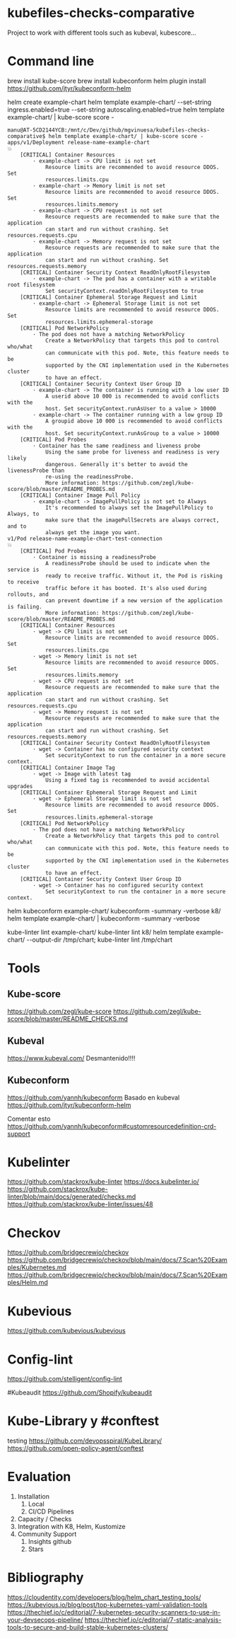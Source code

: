 # kubefiles-checks-comparative
Project to work with different tools such as kubeval, kubescore...

# Command line 
brew install kube-score
brew install kubeconform
helm plugin install https://github.com/jtyr/kubeconform-helm

helm create example-chart
helm template example-chart/ --set-string ingress.enabled=true --set-string autoscaling.enabled=true
helm template example-chart/ | kube-score score -

```
manu@AT-5CD2144YCB:/mnt/c/Dev/github/mgvinuesa/kubefiles-checks-comparative$ helm template example-chart/ | kube-score score -
apps/v1/Deployment release-name-example-chart                                 💥
    [CRITICAL] Container Resources
        · example-chart -> CPU limit is not set
            Resource limits are recommended to avoid resource DDOS. Set
            resources.limits.cpu
        · example-chart -> Memory limit is not set
            Resource limits are recommended to avoid resource DDOS. Set
            resources.limits.memory
        · example-chart -> CPU request is not set
            Resource requests are recommended to make sure that the application
            can start and run without crashing. Set resources.requests.cpu
        · example-chart -> Memory request is not set
            Resource requests are recommended to make sure that the application
            can start and run without crashing. Set resources.requests.memory
    [CRITICAL] Container Security Context ReadOnlyRootFilesystem
        · example-chart -> The pod has a container with a writable root filesystem
            Set securityContext.readOnlyRootFilesystem to true
    [CRITICAL] Container Ephemeral Storage Request and Limit
        · example-chart -> Ephemeral Storage limit is not set
            Resource limits are recommended to avoid resource DDOS. Set
            resources.limits.ephemeral-storage
    [CRITICAL] Pod NetworkPolicy
        · The pod does not have a matching NetworkPolicy
            Create a NetworkPolicy that targets this pod to control who/what
            can communicate with this pod. Note, this feature needs to be
            supported by the CNI implementation used in the Kubernetes cluster
            to have an effect.
    [CRITICAL] Container Security Context User Group ID
        · example-chart -> The container is running with a low user ID
            A userid above 10 000 is recommended to avoid conflicts with the
            host. Set securityContext.runAsUser to a value > 10000
        · example-chart -> The container running with a low group ID
            A groupid above 10 000 is recommended to avoid conflicts with the
            host. Set securityContext.runAsGroup to a value > 10000
    [CRITICAL] Pod Probes
        · Container has the same readiness and liveness probe
            Using the same probe for liveness and readiness is very likely
            dangerous. Generally it's better to avoid the livenessProbe than
            re-using the readinessProbe.
            More information: https://github.com/zegl/kube-score/blob/master/README_PROBES.md
    [CRITICAL] Container Image Pull Policy
        · example-chart -> ImagePullPolicy is not set to Always
            It's recommended to always set the ImagePullPolicy to Always, to
            make sure that the imagePullSecrets are always correct, and to
            always get the image you want.
v1/Pod release-name-example-chart-test-connection                             💥
    [CRITICAL] Pod Probes
        · Container is missing a readinessProbe
            A readinessProbe should be used to indicate when the service is
            ready to receive traffic. Without it, the Pod is risking to receive
            traffic before it has booted. It's also used during rollouts, and
            can prevent downtime if a new version of the application is failing.
            More information: https://github.com/zegl/kube-score/blob/master/README_PROBES.md
    [CRITICAL] Container Resources
        · wget -> CPU limit is not set
            Resource limits are recommended to avoid resource DDOS. Set
            resources.limits.cpu
        · wget -> Memory limit is not set
            Resource limits are recommended to avoid resource DDOS. Set
            resources.limits.memory
        · wget -> CPU request is not set
            Resource requests are recommended to make sure that the application
            can start and run without crashing. Set resources.requests.cpu
        · wget -> Memory request is not set
            Resource requests are recommended to make sure that the application
            can start and run without crashing. Set resources.requests.memory
    [CRITICAL] Container Security Context ReadOnlyRootFilesystem
        · wget -> Container has no configured security context
            Set securityContext to run the container in a more secure context.
    [CRITICAL] Container Image Tag
        · wget -> Image with latest tag
            Using a fixed tag is recommended to avoid accidental upgrades
    [CRITICAL] Container Ephemeral Storage Request and Limit
        · wget -> Ephemeral Storage limit is not set
            Resource limits are recommended to avoid resource DDOS. Set
            resources.limits.ephemeral-storage
    [CRITICAL] Pod NetworkPolicy
        · The pod does not have a matching NetworkPolicy
            Create a NetworkPolicy that targets this pod to control who/what
            can communicate with this pod. Note, this feature needs to be
            supported by the CNI implementation used in the Kubernetes cluster
            to have an effect.
    [CRITICAL] Container Security Context User Group ID
        · wget -> Container has no configured security context
            Set securityContext to run the container in a more secure context.
```
helm kubeconform example-chart/
kubeconform -summary -verbose k8/
helm template example-chart/ | kubeconform -summary -verbose

kube-linter lint example-chart/
kube-linter lint k8/
helm template example-chart/ --output-dir /tmp/chart; kube-linter lint /tmp/chart
# Tools

## Kube-score
https://github.com/zegl/kube-score
https://github.com/zegl/kube-score/blob/master/README_CHECKS.md

## Kubeval
https://www.kubeval.com/
Desmantenido!!!!

## Kubeconform
https://github.com/yannh/kubeconform
Basado en kubeval
https://github.com/jtyr/kubeconform-helm


Comentar esto https://github.com/yannh/kubeconform#customresourcedefinition-crd-support

# Kubelinter
https://github.com/stackrox/kube-linter
https://docs.kubelinter.io/
https://github.com/stackrox/kube-linter/blob/main/docs/generated/checks.md
https://github.com/stackrox/kube-linter/issues/48

# Checkov
https://github.com/bridgecrewio/checkov
https://github.com/bridgecrewio/checkov/blob/main/docs/7.Scan%20Examples/Kubernetes.md
https://github.com/bridgecrewio/checkov/blob/main/docs/7.Scan%20Examples/Helm.md

# Kubevious
https://github.com/kubevious/kubevious

# Config-lint
https://github.com/stelligent/config-lint

#Kubeaudit
https://github.com/Shopify/kubeaudit

# Kube-Library y #conftest
testing https://github.com/devopsspiral/KubeLibrary/
https://github.com/open-policy-agent/conftest

# Evaluation
1. Installation
   1. Local 
   2. CI/CD Pipelines
2. Capacity / Checks
3. Integration with K8, Helm, Kustomize
4. Community Support
   1. Insights github
   2. Stars

# Bibliography

https://cloudentity.com/developers/blog/helm_chart_testing_tools/
https://kubevious.io/blog/post/top-kubernetes-yaml-validation-tools
https://thechief.io/c/editorial/7-kubernetes-security-scanners-to-use-in-your-devsecops-pipeline/
https://thechief.io/c/editorial/7-static-analysis-tools-to-secure-and-build-stable-kubernetes-clusters/

